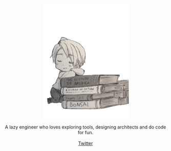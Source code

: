 <p align="center">
<a href="https://github.com/parthw/parthw/blob/main/sleepy.png">
<img src="https://github.com/parthw/parthw/blob/main/sleepy.png" alt="let's take a nap!" />
</a>

</p>
<p align="center">
A lazy engineer who loves exploring tools, designing architects and do code for fun.<br>
<br>
<a href="https://twitter.com/_parthwadhwa">Twitter</a>
<br>
</p>
